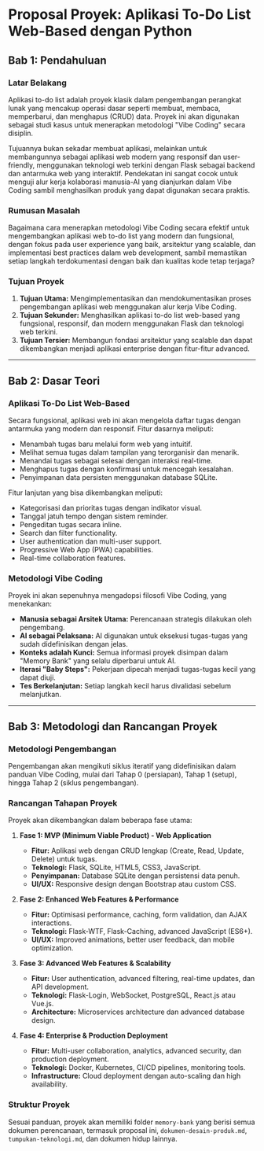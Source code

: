 # Proposal Proyek: Aplikasi To-Do List Web-Based dengan Python

## Bab 1: Pendahuluan

### Latar Belakang
Aplikasi to-do list adalah proyek klasik dalam pengembangan perangkat lunak yang mencakup operasi dasar seperti membuat, membaca, memperbarui, dan menghapus (CRUD) data. Proyek ini akan digunakan sebagai studi kasus untuk menerapkan metodologi "Vibe Coding" secara disiplin.

Tujuannya bukan sekadar membuat aplikasi, melainkan untuk membangunnya sebagai aplikasi web modern yang responsif dan user-friendly, menggunakan teknologi web terkini dengan Flask sebagai backend dan antarmuka web yang interaktif. Pendekatan ini sangat cocok untuk menguji alur kerja kolaborasi manusia-AI yang dianjurkan dalam Vibe Coding sambil menghasilkan produk yang dapat digunakan secara praktis.

### Rumusan Masalah
Bagaimana cara menerapkan metodologi Vibe Coding secara efektif untuk mengembangkan aplikasi web to-do list yang modern dan fungsional, dengan fokus pada user experience yang baik, arsitektur yang scalable, dan implementasi best practices dalam web development, sambil memastikan setiap langkah terdokumentasi dengan baik dan kualitas kode tetap terjaga?

### Tujuan Proyek
1.  **Tujuan Utama:** Mengimplementasikan dan mendokumentasikan proses pengembangan aplikasi web menggunakan alur kerja Vibe Coding.
2.  **Tujuan Sekunder:** Menghasilkan aplikasi to-do list web-based yang fungsional, responsif, dan modern menggunakan Flask dan teknologi web terkini.
3.  **Tujuan Tersier:** Membangun fondasi arsitektur yang scalable dan dapat dikembangkan menjadi aplikasi enterprise dengan fitur-fitur advanced.

---

## Bab 2: Dasar Teori

### Aplikasi To-Do List Web-Based
Secara fungsional, aplikasi web ini akan mengelola daftar tugas dengan antarmuka yang modern dan responsif. Fitur dasarnya meliputi:
* Menambah tugas baru melalui form web yang intuitif.
* Melihat semua tugas dalam tampilan yang terorganisir dan menarik.
* Menandai tugas sebagai selesai dengan interaksi real-time.
* Menghapus tugas dengan konfirmasi untuk mencegah kesalahan.
* Penyimpanan data persisten menggunakan database SQLite.

Fitur lanjutan yang bisa dikembangkan meliputi:
* Kategorisasi dan prioritas tugas dengan indikator visual.
* Tanggal jatuh tempo dengan sistem reminder.
* Pengeditan tugas secara inline.
* Search dan filter functionality.
* User authentication dan multi-user support.
* Progressive Web App (PWA) capabilities.
* Real-time collaboration features.

### Metodologi Vibe Coding
Proyek ini akan sepenuhnya mengadopsi filosofi Vibe Coding, yang menekankan:
* **Manusia sebagai Arsitek Utama:** Perencanaan strategis dilakukan oleh pengembang.
* **AI sebagai Pelaksana:** AI digunakan untuk eksekusi tugas-tugas yang sudah didefinisikan dengan jelas.
* **Konteks adalah Kunci:** Semua informasi proyek disimpan dalam "Memory Bank" yang selalu diperbarui untuk AI.
* **Iterasi "Baby Steps":** Pekerjaan dipecah menjadi tugas-tugas kecil yang dapat diuji.
* **Tes Berkelanjutan:** Setiap langkah kecil harus divalidasi sebelum melanjutkan.

---

## Bab 3: Metodologi dan Rancangan Proyek

### Metodologi Pengembangan
Pengembangan akan mengikuti siklus iteratif yang didefinisikan dalam panduan Vibe Coding, mulai dari Tahap 0 (persiapan), Tahap 1 (setup), hingga Tahap 2 (siklus pengembangan).

### Rancangan Tahapan Proyek
Proyek akan dikembangkan dalam beberapa fase utama:

1.  **Fase 1: MVP (Minimum Viable Product) - Web Application**
    * **Fitur:** Aplikasi web dengan CRUD lengkap (Create, Read, Update, Delete) untuk tugas.
    * **Teknologi:** Flask, SQLite, HTML5, CSS3, JavaScript.
    * **Penyimpanan:** Database SQLite dengan persistensi data penuh.
    * **UI/UX:** Responsive design dengan Bootstrap atau custom CSS.

2.  **Fase 2: Enhanced Web Features & Performance**
    * **Fitur:** Optimisasi performance, caching, form validation, dan AJAX interactions.
    * **Teknologi:** Flask-WTF, Flask-Caching, advanced JavaScript (ES6+).
    * **UI/UX:** Improved animations, better user feedback, dan mobile optimization.

3.  **Fase 3: Advanced Web Features & Scalability**
    * **Fitur:** User authentication, advanced filtering, real-time updates, dan API development.
    * **Teknologi:** Flask-Login, WebSocket, PostgreSQL, React.js atau Vue.js.
    * **Architecture:** Microservices architecture dan advanced database design.

4.  **Fase 4: Enterprise & Production Deployment**
    * **Fitur:** Multi-user collaboration, analytics, advanced security, dan production deployment.
    * **Teknologi:** Docker, Kubernetes, CI/CD pipelines, monitoring tools.
    * **Infrastructure:** Cloud deployment dengan auto-scaling dan high availability.

### Struktur Proyek
Sesuai panduan, proyek akan memiliki folder `memory-bank` yang berisi semua dokumen perencanaan, termasuk proposal ini, `dokumen-desain-produk.md`, `tumpukan-teknologi.md`, dan dokumen hidup lainnya.